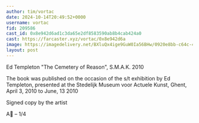 ```yaml
---
author: tim/vortac
date: 2024-10-14T20:49:52+0000
username: vortac
fid: 209586
cast_id: 0x8e942d6ad1c3da65e2df8583590ab8b4cab424a0
cast: https://farcaster.xyz/vortac/0x8e942d6a
image: https://imagedelivery.net/BXluQx4ige9GuW0Ia56BHw/0920e8bb-c64c-4d72-48d7-961968d67600/original
layout: post
---
```


Ed Templeton "The Cemetery of Reason", S.M.A.K. 2010

The book was published on the occasion of the s/t exhibition by Ed Templeton, presented at the Stedelijk Museum voor Actuele Kunst, Ghent, April 3, 2010 to June, 13 2010

Signed copy by the artist

A🧵 – 1/4

<img src='https://imagedelivery.net/BXluQx4ige9GuW0Ia56BHw/0920e8bb-c64c-4d72-48d7-961968d67600/original' alt='' referrerpolicy='no-referrer'/>
<img src='https://imagedelivery.net/BXluQx4ige9GuW0Ia56BHw/ccabc300-9fed-461e-5119-6a82b47c5500/original' alt='' referrerpolicy='no-referrer'/>
